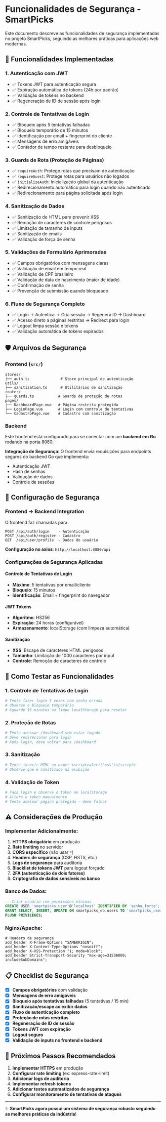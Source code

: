 # Funcionalidades de Segurança - SmartPicks

Este documento descreve as funcionalidades de segurança implementadas no projeto SmartPicks, seguindo as melhores práticas para aplicações web modernas.

## 🔐 Funcionalidades Implementadas

### 1. **Autenticação com JWT**

- ✅ Tokens JWT para autenticação segura
- ✅ Expiração automática de tokens (24h por padrão)
- ✅ Validação de tokens no backend
- ✅ Regeneração de ID de sessão após login

### 2. **Controle de Tentativas de Login**

- ✅ Bloqueio após 5 tentativas falhadas
- ✅ Bloqueio temporário de 15 minutos
- ✅ Identificação por email + fingerprint do cliente
- ✅ Mensagens de erro amigáveis
- ✅ Contador de tempo restante para desbloqueio

### 3. **Guards de Rota (Proteção de Páginas)**

- ✅ `requireAuth`: Protege rotas que precisam de autenticação
- ✅ `requireGuest`: Protege rotas para usuários não logados
- ✅ `initializeAuth`: Inicialização global da autenticação
- ✅ Redirecionamento automático para login quando não autenticado
- ✅ Redirecionamento para página solicitada após login

### 4. **Sanitização de Dados**

- ✅ Sanitização de HTML para prevenir XSS
- ✅ Remoção de caracteres de controle perigosos
- ✅ Limitação de tamanho de inputs
- ✅ Sanitização de emails
- ✅ Validação de força de senha

### 5. **Validações de Formulário Aprimoradas**

- ✅ Campos obrigatórios com mensagens claras
- ✅ Validação de email em tempo real
- ✅ Validação de CPF brasileiro
- ✅ Validação de data de nascimento (maior de idade)
- ✅ Confirmação de senha
- ✅ Prevenção de submissão quando bloqueado

### 6. **Fluxo de Segurança Completo**

- ✅ Login → Autentica → Cria sessão → Regenera ID → Dashboard
- ✅ Acesso direto a páginas restritas → Redirect para login
- ✅ Logout limpa sessão e tokens
- ✅ Validação automática de tokens expirados

## 🛡️ Arquivos de Segurança

### Frontend (`src/`)

```
stores/
├── auth.ts              # Store principal de autenticação
utils/
├── sanitization.ts      # Utilitários de sanitização
router/
├── guards.ts           # Guards de proteção de rotas
pages/
├── DashboardPage.vue   # Página restrita protegida
├── LoginPage.vue       # Login com controle de tentativas
└── CadastroPage.vue    # Cadastro com sanitização
```

### Backend

Este frontend está configurado para se conectar com um **backend em Go** rodando na porta 8080.

**Integração de Segurança**: O frontend envia requisições para endpoints seguros do backend Go que implementa:

- Autenticação JWT
- Hash de senhas
- Validação de dados
- Controle de sessões

## 🔧 Configuração de Segurança

### Frontend → Backend Integration

O frontend faz chamadas para:

```
POST /api/auth/login    - Autenticação
POST /api/auth/register - Cadastro
GET  /api/user/profile  - Dados do usuário
```

**Configuração no axios**: `http://localhost:8080/api`

### Configurações de Segurança Aplicadas

#### Controle de Tentativas de Login

- **Máximo**: 5 tentativas por email/cliente
- **Bloqueio**: 15 minutos
- **Identificação**: Email + fingerprint do navegador

#### JWT Tokens

- **Algoritmo**: HS256
- **Expiração**: 24 horas (configurável)
- **Armazenamento**: localStorage (com limpeza automática)

#### Sanitização

- **XSS**: Escape de caracteres HTML perigosos
- **Tamanho**: Limitação de 1000 caracteres por input
- **Controle**: Remoção de caracteres de controle

## 🚀 Como Testar as Funcionalidades

### 1. Controle de Tentativas de Login

```bash
# Tente fazer login 5 vezes com senha errada
# Observe o bloqueio temporário
# Aguarde 15 minutos ou limpe localStorage para resetar
```

### 2. Proteção de Rotas

```bash
# Tente acessar /dashboard sem estar logado
# Deve redirecionar para login
# Após login, deve voltar para /dashboard
```

### 3. Sanitização

```bash
# Tente inserir HTML no nome: <script>alert('xss')</script>
# Observe que é sanitizado na exibição
```

### 4. Validação de Token

```bash
# Faça login e observe o token no localStorage
# Altere o token manualmente
# Tente acessar página protegida - deve falhar
```

## ⚠️ Considerações de Produção

### Implementar Adicionalmente:

1. **HTTPS obrigatório** em produção
2. **Rate limiting** no servidor
3. **CORS específico** (não usar `*`)
4. **Headers de segurança** (CSP, HSTS, etc.)
5. **Logs de segurança** para auditoria
6. **Blacklist de tokens JWT** para logout forçado
7. **2FA (autenticação de dois fatores)**
8. **Criptografia de dados sensíveis no banco**

### Banco de Dados:

```sql
-- Criar usuário com permissões mínimas
CREATE USER 'smartpicks_user'@'localhost' IDENTIFIED BY 'senha_forte';
GRANT SELECT, INSERT, UPDATE ON smartpicks_db.users TO 'smartpicks_user'@'localhost';
FLUSH PRIVILEGES;
```

### Nginx/Apache:

```nginx
# Headers de segurança
add_header X-Frame-Options "SAMEORIGIN";
add_header X-Content-Type-Options "nosniff";
add_header X-XSS-Protection "1; mode=block";
add_header Strict-Transport-Security "max-age=31536000; includeSubDomains";
```

## 📋 Checklist de Segurança

- [x] **Campos obrigatórios** com validação
- [x] **Mensagens de erro amigáveis**
- [x] **Bloqueio após tentativas falhadas** (5 tentativas / 15 min)
- [x] **Sanitização/escape ao exibir dados**
- [x] **Fluxo de autenticação completo**
- [x] **Proteção de rotas restritas**
- [x] **Regeneração de ID de sessão**
- [x] **Tokens JWT com expiração**
- [x] **Logout seguro**
- [x] **Validação de inputs no frontend e backend**

## 🎯 Próximos Passos Recomendados

1. **Implementar HTTPS** em produção
2. **Configurar rate limiting** (ex: express-rate-limit)
3. **Adicionar logs de auditoria**
4. **Implementar refresh tokens**
5. **Adicionar testes automatizados de segurança**
6. **Configurar monitoramento de tentativas de ataques**

---

✨ **SmartPicks agora possui um sistema de segurança robusto seguindo as melhores práticas da indústria!**
